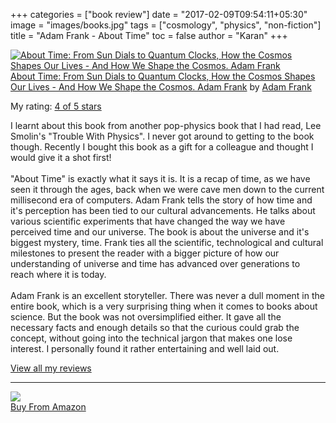 +++
categories = ["book review"]
date = "2017-02-09T09:54:11+05:30"
image = "images/books.jpg"
tags = ["cosmology", "physics", "non-fiction"]
title = "Adam Frank - About Time"
toc = false
author = "Karan"
+++

<a href="https://www.goodreads.com/book/show/17248885-about-time" style="float: left; padding-right: 20px"><img border="0" alt="About Time: From Sun Dials to Quantum Clocks, How the Cosmos Shapes Our Lives - And How We Shape the Cosmos. Adam Frank" src="https://images.gr-assets.com/books/1394308968m/17248885.jpg" /></a><a href="https://www.goodreads.com/book/show/17248885-about-time">About Time: From Sun Dials to Quantum Clocks, How the Cosmos Shapes Our Lives - And How We Shape the Cosmos. Adam Frank</a> by <a href="https://www.goodreads.com/author/show/176825.Adam_Frank">Adam Frank</a>

My rating: <a href="https://www.goodreads.com/review/show/1075964513">4 of 5 stars</a>

I learnt about this book from another pop-physics book that I had read, Lee Smolin's "Trouble With Physics". I never got around to getting to the book though. Recently I bought this book as a gift for a colleague and thought I would give it a shot first!<br /><br />"About Time" is exactly what it says it is. It is a recap of time, as we have seen it through the ages, back when we were cave men down to the current millisecond era of computers. Adam Frank tells the story of how time and it's perception has been tied to our cultural advancements. He talks about various scientific experiments that have changed the way we have perceived time and our universe. The book is about the universe and it's biggest mystery, time. Frank ties all the scientific, technological and cultural milestones to present the reader with a bigger picture of how our understanding of universe and time has advanced over generations to reach where it is today.<br /><br />Adam Frank is an excellent storyteller. There was never a dull moment in the entire book, which is a very surprising thing when it comes to books about science. But the book was not oversimplified either. It gave all the necessary facts and enough details so that the curious could grab the concept, without going into the technical jargon that makes one lose interest. I personally found it rather entertaining and well laid out.

<a href="https://www.goodreads.com/review/list/20996466-karan-gupta">View all my reviews</a>

<hr />

<p class="unscaledimg">
	<a target="_blank"  href="https://www.amazon.in/gp/product/1851689648/ref=as_li_tl?ie=UTF8&camp=3638&creative=24630&creativeASIN=1851689648&linkCode=as2&tag=readings0c-21&linkId=157808c7ed0eed2f811009cc5adb36f7"><img border="0" src="//ws-in.amazon-adsystem.com/widgets/q?_encoding=UTF8&MarketPlace=IN&ASIN=1851689648&ServiceVersion=20070822&ID=AsinImage&WS=1&Format=_SL250_&tag=readings0c-21" ><br>Buy From Amazon</a><img src="//ir-in.amazon-adsystem.com/e/ir?t=readings0c-21&l=am2&o=31&a=1851689648" width="1" height="1" border="0" alt="" style="border:none !important; margin:0px !important;" />
</p>
